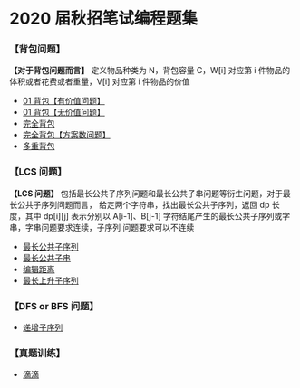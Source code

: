 # 2020 届秋招笔试编程题集

### 【背包问题】

**【对于背包问题而言】** 定义物品种类为 N，背包容量 C，W[i] 对应第 i 件物品的体积或者花费或者重量，V[i] 对应第 i 件物品的价值

- [01 背包【有价值问题】](https://github.com/Apriluestc/2020/blob/master/2020%E5%B1%8A%E7%A7%8B%E6%8B%9B%E7%AC%94%E8%AF%95%E7%BC%96%E7%A8%8B%E9%A2%98%E9%9B%86/coding/dp01.cpp)
- [01 背包【无价值问题】](https://github.com/Apriluestc/2020/blob/master/2020%E5%B1%8A%E7%A7%8B%E6%8B%9B%E7%AC%94%E8%AF%95%E7%BC%96%E7%A8%8B%E9%A2%98%E9%9B%86/coding/dp02.cpp)
- [完全背包](https://github.com/Apriluestc/2020/blob/master/2020%E5%B1%8A%E7%A7%8B%E6%8B%9B%E7%AC%94%E8%AF%95%E7%BC%96%E7%A8%8B%E9%A2%98%E9%9B%86/coding/dp03.cpp)
- [完全背包【方案数问题】](https://github.com/Apriluestc/2020/blob/master/2020%E5%B1%8A%E7%A7%8B%E6%8B%9B%E7%AC%94%E8%AF%95%E7%BC%96%E7%A8%8B%E9%A2%98%E9%9B%86/coding/dp05.cpp)
- [多重背包](https://github.com/Apriluestc/2020/blob/master/2020%E5%B1%8A%E7%A7%8B%E6%8B%9B%E7%AC%94%E8%AF%95%E7%BC%96%E7%A8%8B%E9%A2%98%E9%9B%86/coding/dp04.cpp)

### 【LCS 问题】

**【LCS 问题】** 包括最长公共子序列问题和最长公共子串问题等衍生问题，对于最长公共子序列问题而言，
给定两个字符串，找出最长公共子序列，返回 dp 长度，其中 dp[i][j] 表示分别以 A[i-1]、B[j-1] 字符结尾产生的最长公共子序列或字串，字串问题要求连续，子序列
问题要求可以不连续

- [最长公共子序列](https://github.com/Apriluestc/2020/blob/master/2020%E5%B1%8A%E7%A7%8B%E6%8B%9B%E7%AC%94%E8%AF%95%E7%BC%96%E7%A8%8B%E9%A2%98%E9%9B%86/coding/dp06.cpp)
- [最长公共子串](https://github.com/Apriluestc/2020/blob/master/2020%E5%B1%8A%E7%A7%8B%E6%8B%9B%E7%AC%94%E8%AF%95%E7%BC%96%E7%A8%8B%E9%A2%98%E9%9B%86/coding/dp07.cpp)
- [编辑距离](https://github.com/Apriluestc/2020/blob/master/2020%E5%B1%8A%E7%A7%8B%E6%8B%9B%E7%AC%94%E8%AF%95%E7%BC%96%E7%A8%8B%E9%A2%98%E9%9B%86/coding/dp08.cpp)
- [最长上升子序列](https://github.com/Apriluestc/2020/blob/master/2020%E5%B1%8A%E7%A7%8B%E6%8B%9B%E7%AC%94%E8%AF%95%E7%BC%96%E7%A8%8B%E9%A2%98%E9%9B%86/coding/dp09.cpp)

### 【DFS or BFS 问题】

- [递增子序列](https://github.com/Apriluestc/2020/blob/master/2020%E5%B1%8A%E7%A7%8B%E6%8B%9B%E7%AC%94%E8%AF%95%E7%BC%96%E7%A8%8B%E9%A2%98%E9%9B%86/coding/hs01.cpp)

### 【真题训练】

- [滴滴](https://github.com/Apriluestc/2020/blob/master/2020%E5%B1%8A%E7%A7%8B%E6%8B%9B%E7%AC%94%E8%AF%95%E7%BC%96%E7%A8%8B%E9%A2%98%E9%9B%86/%E6%BB%B4%E6%BB%B4/README.md)
